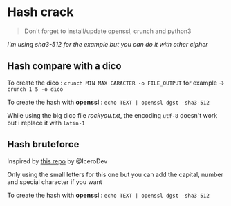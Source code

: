 # Hash crack

> Don't forget to install/update openssl, crunch and python3

*I'm using sha3-512 for the example but you can do it with other cipher*

## Hash compare with a dico

To create the dico : `crunch MIN MAX CARACTER -o FILE_OUTPUT`
for example -> `crunch 1 5 -o dico`

To create the hash with **openssl** : `echo TEXT | openssl dgst -sha3-512`

While using the big dico file *rockyou.txt*, the encoding `utf-8` doesn't work but i replace it with `latin-1`

## Hash bruteforce

Inspired by [this repo](https://github.com/IceroDev/Bruteforce-SHA3-512/blob/main/bruteforce.py) by @IceroDev

Only using the small letters for this one but you can add the capital, number and special character if you want

To create the hash with **openssl** : `echo TEXT | openssl dgst -sha3-512`
